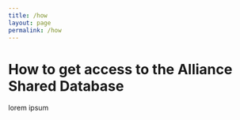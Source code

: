 ```yaml
---
title: /how
layout: page
permalink: /how
---
```


# How to get access to the Alliance Shared Database

lorem ipsum

